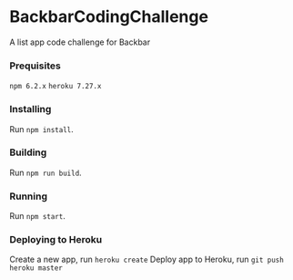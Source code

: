 # BackbarCodingChallenge
A list app code challenge for Backbar

### Prequisites
`npm 6.2.x`
`heroku 7.27.x`

### Installing
Run `npm install`.

### Building
Run `npm run build`.

### Running
Run `npm start`.

### Deploying to Heroku
Create a new app, run `heroku create`
Deploy app to Heroku, run `git push heroku master`

